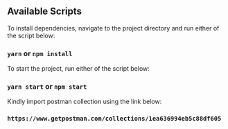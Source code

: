 ## Available Scripts

To install dependencies, navigate to the project directory and run either of the script below:

### `yarn` or `npm install`


To start the project, run either of the script below:

### `yarn start` or `npm start`

Kindly import postman collection using the link below:
### `https://www.getpostman.com/collections/1ea636994eb5c88df605`
